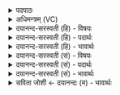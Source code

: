 <details><summary>पदपाठः</summary>

हिर॑ण्यशृङ्ग॒ इति॒ हिर॑ण्यऽशृङ्गः। अयः॑। अ॒स्य॒। पादाः॑। मनो॑जवा॒ इति॒ मनः॑ऽजवाः। अव॑रः। इन्द्रः॑। आ॒सी॒त्। दे॒वाः। इत्। अ॒स्य॒। ह॒वि॒रद्य॒मिति॑ हविः॒ऽअद्य॑म्। आ॒य॒न्। यः। अर्व॑न्तम्। प्र॒थ॒मः। अ॒ध्यति॑ष्ठदित्यधि॒ऽअति॑ष्ठत्। २०।
</details>

<details><summary>अधिमन्त्रम् (VC)</summary>

- अग्निर्देवता
- भार्गवो जमदग्निर्ऋषिः
- निचृत्त्रिष्टुप्
- धैवतः
</details>

<details><summary>दयानन्द-सरस्वती (हि) - विषयः</summary>

मनुष्यों को अग्न्यादि पदार्थों के गुण ज्ञान से क्या सिद्ध करना चाहिए, इस विषय को अगले मन्त्र में कहा है ॥
</details>

<details><summary>दयानन्द-सरस्वती (हि) - पदार्थः</summary>

पदार्थान्वयभाषाः -  हे मनुष्यो ! (यः) जो (अवरः) नवीन (हिरण्यशृङ्गः) शृङ्ग के तुल्य जिस के तेज हैं, वह (इन्द्रः) उत्तम ऐश्वर्यवाला बिजुली के समान सभापति (आसीत्) होवे जो (प्रथमः) पहिला (अर्वन्तम्) घोड़े के तुल्य मार्ग को प्राप्त होते हुए अग्नि तथा (अयः) सुवर्ण का (अध्यतिष्ठत्) अधिष्ठाता अर्थात् अग्निप्रयुक्त यान पर बैठ के चलानेवाली होवे राजा (अस्य) इसके (पादाः) पग (मनोजवाः) मन के तुल्य वेगवाले हों अर्थात् पग का चलना काम विमानादि से लेवे (देवाः) विद्वान् सभासद् लोग (अस्य) इस राजा के (हविरद्यम्) देने और भोजन करने योग्य अन्न को (इत्, आयन्) ही प्राप्त होवें, उसको तुम लोग जानो ॥२० ॥
</details>

<details><summary>दयानन्द-सरस्वती (हि) - भावार्थः</summary>

भावार्थभाषाः -  जो मनुष्य अग्न्यादि पदार्थों के गुण कर्म स्वभावों को यथावत् जानें, वे बहुत अद्भुत कार्य्यों को सिद्ध कर सकें, जो प्रीति से राजकार्य्यों को सिद्ध करें, वे सत्कार को और जो नष्ट करें, वे दण्ड को अवश्य प्राप्त होवें ॥२० ॥
</details>

<details><summary>दयानन्द-सरस्वती (सं) - विषयः</summary>

मनुष्यैरग्न्यादिपदार्थगुणविज्ञानेन किं साध्यमित्याह ॥
</details>

<details><summary>दयानन्द-सरस्वती (सं) - पदार्थः</summary>

पदार्थान्वयभाषाः -  हे मनुष्याः ! योऽवरो हिरण्यशृङ्ग इन्द्र आसीद् यः प्रथमोऽर्वन्तमयश्चाभ्यतिष्ठदस्य पादा मनोजवाः स्युर्देवा अस्य हविरद्यमिदायन् तं यूयमाश्रयत ॥२० ॥
</details>

<details><summary>दयानन्द-सरस्वती (सं) - भावार्थः</summary>

भावार्थभाषाः -  ये मनुष्या अग्न्यादिपदार्थानां गुणकर्मस्वभावान् यथावञ्जानीयुस्ते बहून्यद्भुतानि कार्याणि साद्धुं शक्नुयुः। ये प्रीत्या राजकार्याणि प्राप्नुयुस्ते सत्कारं ये नाशयेयुस्ते दण्डं चावश्यं प्राप्नुयुः ॥२० ॥
</details>

<details><summary>सविता जोशी ← दयानन्दः (म) - भावार्थः</summary>

भावार्थभाषाः -  जी माणसे अग्नी वगैरे पदार्थांचे गुण, कर्म, स्वभाव जाणतात, ती अद्भुत कार्य करू शकतात. जी माणसे प्रेमाने राज्यकार्य करतात ती सत्कारास पात्र ठरतात व त्यात जी बाधा आणतात ती दंडास पात्र ठरतात.
</details>